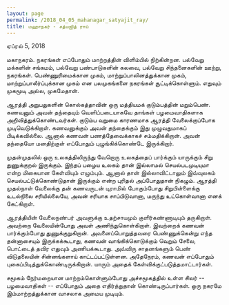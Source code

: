 ```yaml
---
layout: page
permalink: /2018_04_05_mahanagar_satyajit_ray/
title: மஹாநகர் - சத்யஜித் ராய்
---
```

ஏப்ரல் 5, 2018

மகாநகரம். நகரங்கள் எப்போதும் மாற்றத்தின் விளிம்பில் நிற்கின்றன. பல்வேறு மக்களின் சங்கமம், பல்வேறு பண்பாடுகளின் கலவை, பல்வேறு சிந்தனைகளின் ஊற்று, நகரங்கள். பெண்ணுரிமைக்கான முகம், மாற்றுப்பாலினத்துக்கான முகம், மாற்றுப்பாலீர்ப்புக்கான முகம் என பலமுகங்களை நகரங்கள் சூட்டிக்கொள்ளும். எதுவும் முகமூடி அல்ல, முகமேதான். 

ஆரத்தி அறுபதுகளின் கொல்கத்தாவின் ஒரு மத்தியமக் குடும்பத்தின் மறும்பெண். கணவனும் அவன் தந்தையும் வெளிப்படையாகவே தாங்கள் பழமைவாதிகளாக அறிவித்துக்கொண்டவர்கள். குடும்ப வறுமை காரணமாக ஆரத்தி வேலைக்குப்போக முடிவெடுக்கிறாள். கணவனுக்கும் அவன் தந்தைக்கும் இது முழுவதுமாகப் பிடிக்கவில்லை. ஆனால் கணவன் பணத்தேவைக்காகச் சம்மதிக்கிறான். அவன் தந்தையோ மனதிற்குள் எப்போதும் புழுங்கிக்கொண்டே இருக்கிறார். 

முதன்முதலில் ஒரு உலகத்திலிருந்து வேறொரு உலகத்தைப் பார்க்கும் யாருக்கும் சிறு துணுக்குறல் இருக்கும். இந்தப் பழைய உலகம் தான் இல்லாமல் செயல்படமுடியுமா என்ற மிகையான கேள்வியும் எழும்பும். ஆனால் தான் இல்லாவிட்டாலும் இவ்வுலகம் செயல்பட்டுக்கொண்டுதான் இருக்கும் என்ற புரிதல் அப்போதுதான் நிகழும். ஆரத்தி முதல்நாள் வேலைக்கு தன் கணவருடன் டிராமில் போகும்போது சிறுபிள்ளைக்கு உடல்நிலை சரியில்லையே, அவன் சரியாக சாப்பிடுவானா, மருந்து உட்கொள்வானா எனக் கேட்கிறாள்.

ஆரத்தியின் வேலைநண்பர் அவளுக்கு உதற்சாயமும் குளிர்கண்ணாடியும் தருகிறாள். அவற்றை வேலையின்போது அவள் அணிந்துகொள்கிறாள். இவற்றைக் கணவன் பார்க்கும்போது துணுக்குறுகிறான். அவனைப்பொறுத்தவரை பெண்ணுக்கென்று எந்த தன்னாசையும் இருக்கக்கூடாது, கணவன் வாங்கிக்கொடுக்கும் வெறும் சேலை, பொட்டைத் தவிர எதுவும் அணியக்கூடாது. அவ்விரு சாதனங்களும் பெண் விடுதலையின் சின்னங்களாய் காட்டப்பட்டுள்ளன. அதேநேரம், கணவன் எப்போதும் புகைப்பிடித்துக்கொண்டிருக்கிறான். யாரும் அதைக் கேள்விக்குட்படுத்தமாட்டார்கள்.

சமூகம் நேர்மறையான மாற்றம்கொள்ளும்போது அச்சமூகத்தில் உள்ள சிலர் -- பழமைவாதிகள் -- எப்போதும் அதை எதிர்த்துதான் கொண்டிருப்பார்கள். ஒரு நகரமே இம்மாற்றத்துக்கான வாசலாக அமைய முடியும்.
